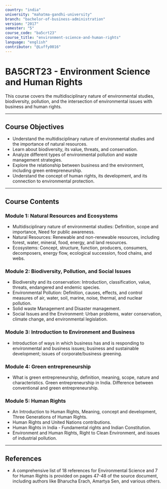 ```yaml
---
country: "india"
university: "mahatma-gandhi-university"
branch: "bachelor-of-business-administration"
version: "2017"
semester: "5"
course_code: "ba5crt23"
course_title: "environment-science-and-human-rights"
language: "english"
contributor: "@Luffy0016"
---
```

# BA5CRT23 - Environment Science and Human Rights

This course covers the multidisciplinary nature of environmental studies, biodiversity, pollution, and the intersection of environmental issues with business and human rights.

---
## Course Objectives

* Understand the multidisciplinary nature of environmental studies and the importance of natural resources.
* Learn about biodiversity, its value, threats, and conservation.
* Analyze different types of environmental pollution and waste management strategies.
* Explore the relationship between business and the environment, including green entrepreneurship.
* Understand the concept of human rights, its development, and its connection to environmental protection.

---
## Course Contents

### Module 1: Natural Resources and Ecosystems
* Multidisciplinary nature of environmental studies: Definition, scope and importance, Need for public awareness.
* Natural Resources: Renewable and non-renewable resources, including forest, water, mineral, food, energy, and land resources.
* Ecosystems: Concept, structure, function, producers, consumers, decomposers, energy flow, ecological succession, food chains, and webs.

### Module 2: Biodiversity, Pollution, and Social Issues
* Biodiversity and its conservation: Introduction, classification, value, threats, endangered and endemic species.
* Environmental Pollution: Definition, causes, effects, and control measures of air, water, soil, marine, noise, thermal, and nuclear pollution.
* Solid waste Management and Disaster management.
* Social Issues and the Environment: Urban problems, water conservation, climate change, and environmental legislation.

### Module 3: Introduction to Environment and Business
* Introduction of ways in which business has and is responding to environmental and business issues; business and sustainable development; issues of corporate/business greening.

### Module 4: Green entrepreneurship
* What is green entrepreneurship, definition, meaning, scope, nature and characteristics. Green entrepreneurship in India. Difference between conventional and green entrepreneurship.

### Module 5: Human Rights
* An Introduction to Human Rights, Meaning, concept and development, Three Generations of Human Rights.
* Human Rights and United Nations contributions.
* Human Rights in India - Fundamental rights and Indian Constitution.
* Environment and Human Rights, Right to Clean Environment, and issues of industrial pollution.

---
## References
* A comprehensive list of 18 references for Environmental Science and 7 for Human Rights is provided on pages 47-48 of the source document, including authors like Bharucha Erach, Amartya Sen, and various others.